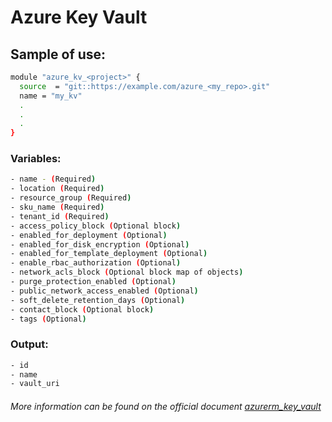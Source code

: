 # Azure Key Vault

## Sample of use:

```bash
module "azure_kv_<project>" {
  source  = "git::https://example.com/azure_<my_repo>.git"
  name = "my_kv"
  .
  .
  .
}
```

### Variables:

```bash
- name - (Required)
- location (Required)
- resource_group (Required)
- sku_name (Required)
- tenant_id (Required)
- access_policy_block (Optional block)
- enabled_for_deployment (Optional)
- enabled_for_disk_encryption (Optional)
- enabled_for_template_deployment (Optional)
- enable_rbac_authorization (Optional)
- network_acls_block (Optional block map of objects)
- purge_protection_enabled (Optional)
- public_network_access_enabled (Optional)
- soft_delete_retention_days (Optional)
- contact_block (Optional block)
- tags (Optional)
```

### Output:

```bash
- id
- name
- vault_uri
```

###### More information can be found on the official document [azurerm_key_vault](https://registry.terraform.io/providers/hashicorp/azurerm/latest/docs/resources/key_vault)